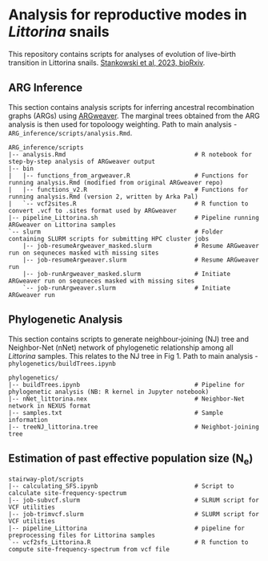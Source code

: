 Analysis for reproductive modes in _Littorina_ snails
============================

This repository contains scripts for analyses of evolution of live-birth transition in Littorina snails.
[Stankowski et al, 2023, bioRxiv](https://www.biorxiv.org/content/10.1101/2023.02.13.528213v3.abstract).

## ARG Inference

This section contains analysis scripts for inferring ancestral recombination graphs (ARGs) using [ARGweaver](https://github.com/mdrasmus/argweaver/). The marginal trees obtained from the ARG analysis is then used for topoloogy weighting. Path to main analysis - `ARG_inference/scripts/analysis.Rmd`.

    ARG_inference/scripts
    |-- analysis.Rmd                                    # R notebook for step-by-step analysis of ARGweaver output
    |-- bin
    |   |-- functions_from_argweaver.R                  # Functions for running analysis.Rmd (modified from original ARGweaver repo)
    |   |-- functions_v2.R                              # Functions for running analysis.Rmd (version 2, written by Arka Pal)
    |   `-- vcf2sites.R                                 # R function to convert .vcf to .sites format used by ARGweaver
    |-- pipeline_Littorina.sh                           # Pipeline running ARGweaver on Littorina samples
    `-- slurm                                           # Folder containing SLURM scripts for submitting HPC cluster jobs
        |-- job-resumeArgweaver_masked.slurm            # Resume ARGweaver run on sequneces masked with missing sites 
        |-- job-resumeArgweaver.slurm                   # Resume ARGweaver run
        |-- job-runArgweaver_masked.slurm               # Initiate ARGweaver run on sequneces masked with missing sites
        `-- job-runArgweaver.slurm                      # Initiate ARGweaver run

## Phylogenetic Analysis

This section contains scripts to generate neighbour-joining (NJ) tree and Neighbor-Net (nNet) network of phylogenetic relationship among all _Littorina_ samples. This relates to the NJ tree in Fig 1. Path to main analysis - `phylogenetics/buildTrees.ipynb`

    phylogenetics/
    |-- buildTrees.ipynb                                # Pipeline for phylogenetic analysis (NB: R kernel in Jupyter notebook)
    |-- nNet_littorina.nex                              # Neighbor-Net network in NEXUS format 
    |-- samples.txt                                     # Sample information
    |-- treeNJ_littorina.tree                           # Neighbot-joining tree

## Estimation of past effective population size (N<sub>e</sub>)

    stairway-plot/scripts
    |-- calculating_SFS.ipynb                           # Script to calculate site-frequency-spectrum
    |-- job-subvcf.slurm                                # SLRUM script for VCF utilities
    |-- job-trimvcf.slurm                               # SLURM script for VCF utilities
    |-- pipeline_Littorina                              # pipeline for preprocessing files for Littorina samples
    `-- vcf2sfs_Littorina.R                             # R function to compute site-frequency-spectrum from vcf file 

